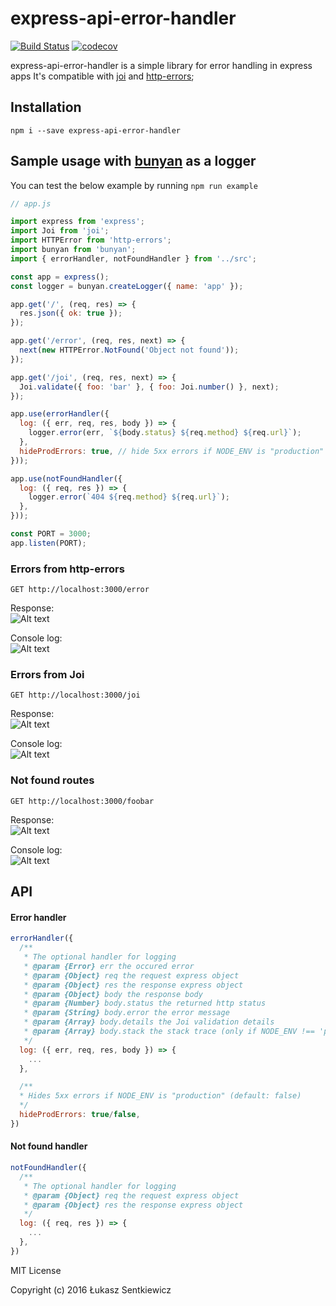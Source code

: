 # express-api-error-handler
[![Build Status](https://travis-ci.org/lsentkiewicz/express-api-error-handler.svg?branch=master)](https://travis-ci.org/lsentkiewicz/express-api-error-handler)
[![codecov](https://codecov.io/gh/lsentkiewicz/express-api-error-handler/branch/master/graph/badge.svg)](https://codecov.io/gh/lsentkiewicz/express-api-error-handler)

express-api-error-handler is a simple library for error handling in express apps
It's compatible with [joi](https://www.npmjs.com/package/joi) and [http-errors](https://www.npmjs.com/package/http-errors);

## Installation

```
npm i --save express-api-error-handler
```


## Sample usage with [bunyan](https://github.com/trentm/node-bunyan) as a logger

You can test the below example by running `npm run example`

```js
// app.js

import express from 'express';
import Joi from 'joi';
import HTTPError from 'http-errors';
import bunyan from 'bunyan';
import { errorHandler, notFoundHandler } from '../src';

const app = express();
const logger = bunyan.createLogger({ name: 'app' });

app.get('/', (req, res) => {
  res.json({ ok: true });
});

app.get('/error', (req, res, next) => {
  next(new HTTPError.NotFound('Object not found'));
});

app.get('/joi', (req, res, next) => {
  Joi.validate({ foo: 'bar' }, { foo: Joi.number() }, next);
});

app.use(errorHandler({
  log: ({ err, req, res, body }) => {
    logger.error(err, `${body.status} ${req.method} ${req.url}`);
  },
  hideProdErrors: true, // hide 5xx errors if NODE_ENV is "production" (default: false)
}));

app.use(notFoundHandler({
  log: ({ req, res }) => {
    logger.error(`404 ${req.method} ${req.url}`);
  },
}));

const PORT = 3000;
app.listen(PORT);


```

### Errors from http-errors
`GET http://localhost:3000/error`

Response:  
![Alt text](https://monosnap.com/file/49YQ2fEfJ05IBYpSmJ9xyQf39aqDyn.png)

Console log:  
![Alt text](https://monosnap.com/file/CtxlOukGp46qmws2CZDi2nweyPTGIP.png)


### Errors from Joi
`GET http://localhost:3000/joi`

Response:  
![Alt text](https://monosnap.com/file/gfHDcaUAwhmgVUv16K2EeWtntqE5Ku.png)

Console log:  
![Alt text](https://monosnap.com/file/DKCwjwksgNlX6W34IY8ArlPdpvQPe5.png)


### Not found routes

`GET http://localhost:3000/foobar`

Response:  
![Alt text](https://monosnap.com/file/C4ivCvdCylIEYKktDTd1KWEKZhFISR.png)

Console log:  
![Alt text](https://monosnap.com/file/bpLLHHwH9a0n9QVzwg6q9MJwMjhcpq.png)


## API
#### Error handler
```js
errorHandler({
  /**
   * The optional handler for logging
   * @param {Error} err the occured error
   * @param {Object} req the request express object
   * @param {Object} res the response express object
   * @param {Object} body the response body
   * @param {Number} body.status the returned http status
   * @param {String} body.error the error message
   * @param {Array} body.details the Joi validation details
   * @param {Array} body.stack the stack trace (only if NODE_ENV !== 'production')
   */
  log: ({ err, req, res, body }) => {
    ...
  },

  /**
  * Hides 5xx errors if NODE_ENV is "production" (default: false)
  */
  hideProdErrors: true/false,
})
```
#### Not found handler
```js
notFoundHandler({
  /**
   * The optional handler for logging
   * @param {Object} req the request express object
   * @param {Object} res the response express object
   */
  log: ({ req, res }) => {
    ...
  },
})
```


MIT License

Copyright (c) 2016 Łukasz Sentkiewicz